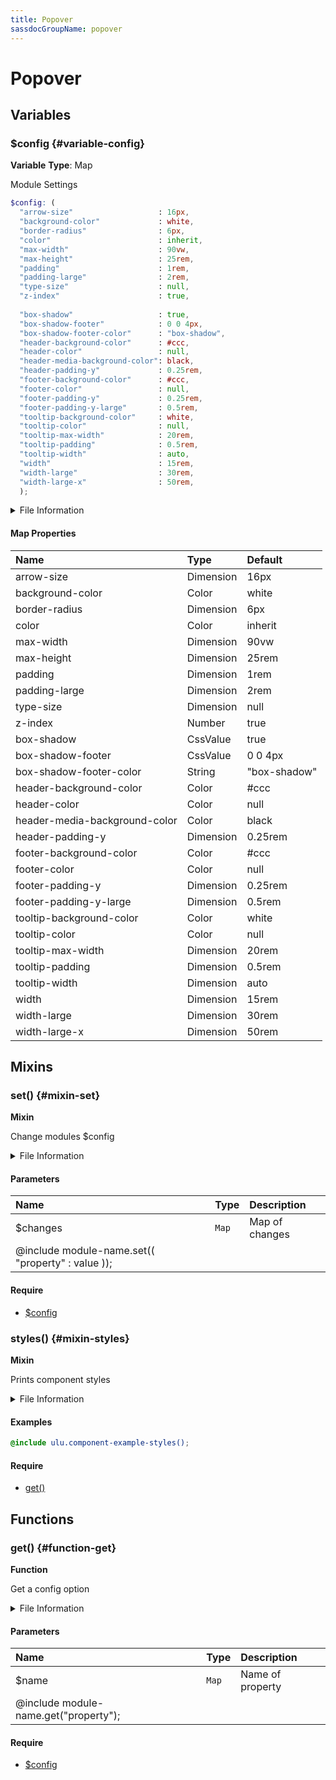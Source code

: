 ```yaml
---
title: Popover
sassdocGroupName: popover
---
```



# Popover

<div class="type-large">



</div>



## Variables




<div class="sassdoc-item-header">

###  $config {#variable-config}

  <div class="sassdoc-item-header__labels">
    <span class="tag tag--primary"><strong>Variable</strong></span> <span class="tag"><strong>Type</strong>: Map</span>
  </div>

</div>

  

Module Settings
    
    

``` scss
$config: (
  "arrow-size"                   : 16px,
  "background-color"             : white,
  "border-radius"                : 6px,
  "color"                        : inherit,
  "max-width"                    : 90vw,
  "max-height"                   : 25rem,
  "padding"                      : 1rem,
  "padding-large"                : 2rem,
  "type-size"                    : null,
  "z-index"                      : true,
  
  "box-shadow"                   : true,
  "box-shadow-footer"            : 0 0 4px,
  "box-shadow-footer-color"      : "box-shadow",
  "header-background-color"      : #ccc,
  "header-color"                 : null,
  "header-media-background-color": black,
  "header-padding-y"             : 0.25rem,
  "footer-background-color"      : #ccc,
  "footer-color"                 : null,
  "footer-padding-y"             : 0.25rem,
  "footer-padding-y-large"       : 0.5rem,
  "tooltip-background-color"     : white,
  "tooltip-color"                : null,
  "tooltip-max-width"            : 20rem,
  "tooltip-padding"              : 0.5rem,
  "tooltip-width"                : auto,
  "width"                        : 15rem,
  "width-large"                  : 30rem,
  "width-large-x"                : 50rem,
  );
```
  


<details>
  <summary>File Information</summary>
  
- **File:** _popover.scss
- **Group:** popover
- **Type:** variable
- **Lines (comments):** 30-60
- **Lines (code):** 62-93

</details>

    

#### Map Properties


|Name|Type|Default|
|:--|:--|:--|
|arrow-size|Dimension|16px|
|background-color|Color|white|
|border-radius|Dimension|6px|
|color|Color|inherit|
|max-width|Dimension|90vw|
|max-height|Dimension|25rem|
|padding|Dimension|1rem|
|padding-large|Dimension|2rem|
|type-size|Dimension|null|
|z-index|Number|true|
|box-shadow|CssValue|true|
|box-shadow-footer|CssValue|0 0 4px|
|box-shadow-footer-color|String|"box-shadow"|
|header-background-color|Color|#ccc|
|header-color|Color|null|
|header-media-background-color|Color|black|
|header-padding-y|Dimension|0.25rem|
|footer-background-color|Color|#ccc|
|footer-color|Color|null|
|footer-padding-y|Dimension|0.25rem|
|footer-padding-y-large|Dimension|0.5rem|
|tooltip-background-color|Color|white|
|tooltip-color|Color|null|
|tooltip-max-width|Dimension|20rem|
|tooltip-padding|Dimension|0.5rem|
|tooltip-width|Dimension|auto|
|width|Dimension|15rem|
|width-large|Dimension|30rem|
|width-large-x|Dimension|50rem|

    
  

## Mixins




<div class="sassdoc-item-header">

###  set() {#mixin-set}

  <div class="sassdoc-item-header__labels">
    <span class="tag tag--primary"><strong>Mixin</strong></span>
  </div>

</div>

  

Change modules $config
    
    


<details>
  <summary>File Information</summary>
  
- **File:** _popover.scss
- **Group:** popover
- **Type:** mixin
- **Lines (comments):** 95-97
- **Lines (code):** 99-101

</details>

    

#### Parameters


|Name|Type|Description|
|:--|:--|:--|
|$changes|`Map`|Map of changes
  @include module-name.set(( "property" : value ));|

    

#### Require

- [$config](/sass/components/accordion/#variable-config)
  


<div class="sassdoc-item-header">

###  styles() {#mixin-styles}

  <div class="sassdoc-item-header__labels">
    <span class="tag tag--primary"><strong>Mixin</strong></span>
  </div>

</div>

  

Prints component styles
    
    


<details>
  <summary>File Information</summary>
  
- **File:** _popover.scss
- **Group:** popover
- **Type:** mixin
- **Lines (comments):** 112-114
- **Lines (code):** 116-261

</details>

    

#### Examples

      


``` scss
@include ulu.component-example-styles();
```
  

      

#### Require

- [get()](/sass/components/accordion/#function-get)
  
  

## Functions




<div class="sassdoc-item-header">

###  get() {#function-get}

  <div class="sassdoc-item-header__labels">
    <span class="tag tag--primary"><strong>Function</strong></span>
  </div>

</div>

  

Get a config option
    
    


<details>
  <summary>File Information</summary>
  
- **File:** _popover.scss
- **Group:** popover
- **Type:** function
- **Lines (comments):** 103-105
- **Lines (code):** 107-110

</details>

    

#### Parameters


|Name|Type|Description|
|:--|:--|:--|
|$name|`Map`|Name of property
  @include module-name.get("property");|

    

#### Require

- [$config](/sass/components/accordion/#variable-config)
  
  
  